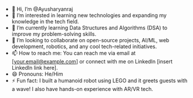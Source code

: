 - 👋 Hi, I’m @Ayusharyanraj
- 👀 I’m interested in learning new technologies and expanding my knowledge in the tech field.
- 🌱 I’m currently learning Data Structures and Algorithms (DSA) to improve my problem-solving skills.
- 💞️ I’m looking to collaborate on open-source projects, AI/ML, web development, robotics, and any cool tech-related initiatives.
- 📫 How to reach me: You can reach me via email at [your.email@example.com] or connect with me on LinkedIn [insert LinkedIn link here].
- 😄 Pronouns: He/Him
- ⚡ Fun fact: I built a humanoid robot using LEGO and it greets guests with a wave! I also have hands-on experience with AR/VR tech.
